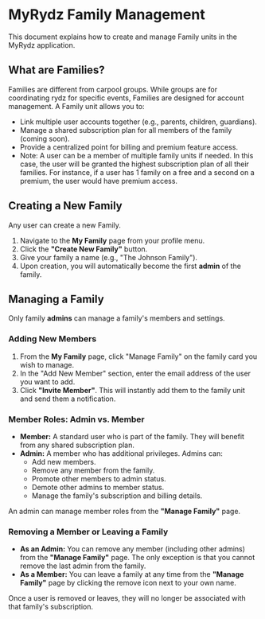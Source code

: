 # MyRydz Family Management

This document explains how to create and manage Family units in the MyRydz application.

## What are Families?

Families are different from carpool groups. While groups are for coordinating rydz for specific events, Families are designed for account management. A Family unit allows you to:

*   Link multiple user accounts together (e.g., parents, children, guardians).
*   Manage a shared subscription plan for all members of the family (coming soon).
*   Provide a centralized point for billing and premium feature access.
*   Note: A user can be a member of multiple family units if needed.  In this case, the user will be granted the highest subscription plan of all their families.  For instance, if a user has 1 family on a free and a second on a premium, the user would have premium access.

## Creating a New Family

Any user can create a new Family.

1.  Navigate to the **My Family** page from your profile menu.
2.  Click the **"Create New Family"** button.
3.  Give your family a name (e.g., "The Johnson Family").
4.  Upon creation, you will automatically become the first **admin** of the family.

## Managing a Family

Only family **admins** can manage a family's members and settings.

### Adding New Members

1.  From the **My Family** page, click "Manage Family" on the family card you wish to manage.
2.  In the "Add New Member" section, enter the email address of the user you want to add.
3.  Click **"Invite Member"**. This will instantly add them to the family unit and send them a notification.

### Member Roles: Admin vs. Member

*   **Member:** A standard user who is part of the family. They will benefit from any shared subscription plan.
*   **Admin:** A member who has additional privileges. Admins can:
    *   Add new members.
    *   Remove any member from the family.
    *   Promote other members to admin status.
    *   Demote other admins to member status.
    *   Manage the family's subscription and billing details.

An admin can manage member roles from the **"Manage Family"** page.

### Removing a Member or Leaving a Family

*   **As an Admin:** You can remove any member (including other admins) from the **"Manage Family"** page. The only exception is that you cannot remove the last admin from the family.
*   **As a Member:** You can leave a family at any time from the **"Manage Family"** page by clicking the remove icon next to your own name.

Once a user is removed or leaves, they will no longer be associated with that family's subscription.

